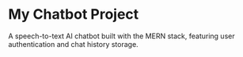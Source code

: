 # My Chatbot Project

A speech-to-text AI chatbot built with the MERN stack, featuring user authentication and chat history storage.
